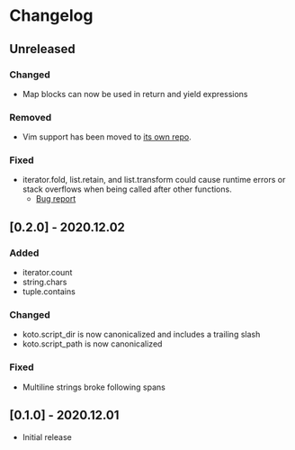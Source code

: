 # Changelog

## Unreleased

### Changed
- Map blocks can now be used in return and yield expressions

### Removed
- Vim support has been moved to [its own repo][vim].

### Fixed
- iterator.fold, list.retain, and list.transform could cause runtime errors or
  stack overflows when being called after other functions.
  - [Bug report](https://github.com/koto-lang/koto/issues/6)

[vim]: https://github.com/koto-lang/koto.vim


## [0.2.0] - 2020.12.02

### Added
- iterator.count
- string.chars
- tuple.contains

### Changed
- koto.script_dir is now canonicalized and includes a trailing slash
- koto.script_path is now canonicalized

### Fixed
- Multiline strings broke following spans


## [0.1.0] - 2020.12.01
- Initial release
